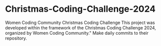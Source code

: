# Christmas-Coding-Challenge-2024
Women Coding Community Christmas Coding Challenge 
This project was developed within the framework of the Christmas Coding Challenge 2024, organized by Women Coding Community."
Make daily commits to their repository.

